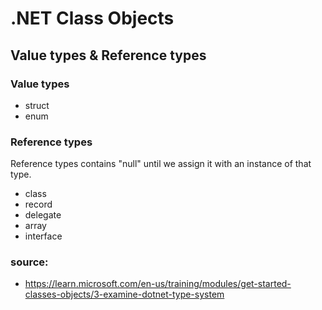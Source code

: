 # .NET Class Objects

## Value types & Reference types

### Value types
- struct
- enum

### Reference types

Reference types contains "null" until we assign it with an instance of that type.

- class
- record
- delegate
- array
- interface

### source: 

- https://learn.microsoft.com/en-us/training/modules/get-started-classes-objects/3-examine-dotnet-type-system